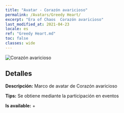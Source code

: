 ```yaml
---
title: "Avatar - Corazón avaricioso"
permalink: /Avatars/Greedy Heart/
excerpt: "Era of Chaos  Corazón avaricioso"
last_modified_at: 2021-04-23
locale: es
ref: "Greedy Heart.md"
toc: false
classes: wide
---
```

 ![Corazón avaricioso](/images/a/avatarFrame_75.png)

## Detalles

 **Descripción:** Marco de avatar de Corazón avaricioso 

 **Tips:** Se obtiene mediante la participación en eventos 

 **Is available:**  + 

